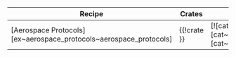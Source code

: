| Recipe | Crates | Categories |
|---|---|---|
| [Aerospace Protocols][ex~aerospace_protocols~aerospace_protocols] | {{!crate }} | [![cat~aerospace::protocols][cat~aerospace::protocols~badge]][cat~aerospace::protocols] |
